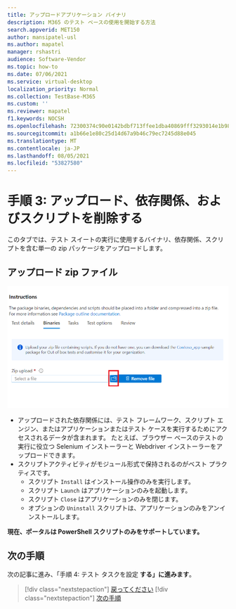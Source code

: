 ```yaml
---
title: アップロードアプリケーション バイナリ
description: M365 のテスト ベースの使用を開始する方法
search.appverid: MET150
author: mansipatel-usl
ms.author: mapatel
manager: rshastri
audience: Software-Vendor
ms.topic: how-to
ms.date: 07/06/2021
ms.service: virtual-desktop
localization_priority: Normal
ms.collection: TestBase-M365
ms.custom: ''
ms.reviewer: mapatel
f1.keywords: NOCSH
ms.openlocfilehash: 72300374c90e0142bdbf713ffee1dba40869fff3293014e1b9884d5e148fed8e
ms.sourcegitcommit: a1b66e1e80c25d14d67a9b46c79ec7245d88e045
ms.translationtype: MT
ms.contentlocale: ja-JP
ms.lasthandoff: 08/05/2021
ms.locfileid: "53827580"
---
```

# <a name="step-3-upload-your-binaries-dependencies-and-scripts"></a>手順 3: アップロード、依存関係、およびスクリプトを削除する

このタブでは、テスト スイートの実行に使用するバイナリ、依存関係、スクリプトを含む単一の zip パッケージをアップロードします。

## <a name="upload-package-zip-file"></a>アップロード zip ファイル

![アップロードバイナリの作成](Media/AddBinaries.png)

  - アップロードされた依存関係には、テスト フレームワーク、スクリプト エンジン、またはアプリケーションまたはテスト ケースを実行するためにアクセスされるデータが含まれます。 たとえば、ブラウザー ベースのテストの実行に役立つ Selenium インストーラーと Webdriver インストーラーをアップロードできます。
  - スクリプトアクティビティがモジュール形式で保持されるのがベスト プラクティスです。 
    - スクリプト ```Install``` はインストール操作のみを実行します。
    - スクリプト ```Launch``` はアプリケーションのみを起動します。
    - スクリプト ```Close``` はアプリケーションのみを閉じます。
    - オプションの ```Uninstall``` スクリプトは、アプリケーションのみをアンインストールします。

**現在、ポータルは PowerShell スクリプトのみをサポートしています。**


## <a name="next-steps"></a>次の手順 

次の記事に進み、「手順 4: テスト タスクを設定 **する」に進みます**。
> [!div class="nextstepaction"]
> [戻ってください](uploadApplication.md)
> [!div class="nextstepaction"]
> [次の手順](testtask.md)

